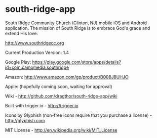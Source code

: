 south-ridge-app
=================

South Ridge Community Church (Clinton, NJ) mobile iOS and Android application.  The mission of South Ridge is to embrace God's grace and extend His love.

http://www.southridgecc.org


Current Production Version: 1.4

Google Play:  https://play.google.com/store/apps/details?id=com.camomedia.southridge

Amazon: http://www.amazon.com/gp/product/B008J8UHJO

Apple: (hopefully coming soon, waiting for approval)


Wiki - http://github.com/dragthor/south-ridge-app/wiki

Built with trigger.io - http://trigger.io

Icons by Glyphish (non-free icons require that you purchase a license) - http://glyphish.com

MIT License - http://en.wikipedia.org/wiki/MIT_License